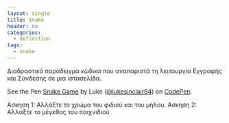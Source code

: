 ```yaml
---
layout: single
title: Snake
header: no
categories:
  - definition
tags:
  - snake
---
```


Διαδραστικό παράδειγμα κώδικα που αναπαριστά τη λειτουργία Εγγραφής και Σύνδεσης σε μια ιστασελίδα.

<p data-height="265" data-theme-id="0" data-slug-hash="yhnEF" data-default-tab="css,result" data-user="lukesinclair94" data-pen-title="Snake Game" class="codepen">See the Pen <a href="https://codepen.io/lukesinclair94/pen/yhnEF">Snake Game</a> by Luke (<a href="https://codepen.io/lukesinclair94">@lukesinclair94</a>) on <a href="https://codepen.io">CodePen</a>.</p>
<script async src="//assets.codepen.io/assets/embed/ei.js"></script>

Ασκηση 1: Αλλάξτε το χρώμα του φιδιού και του μήλου.
Ασκηση 2: Αλλαξτε το μέγεθος του παιχνιδιού
